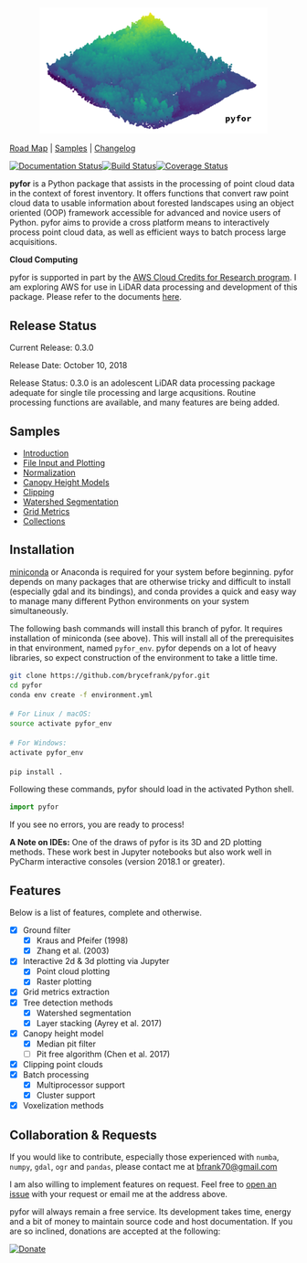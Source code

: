 <p align="center">
  <img src="docs/tile.png" width="400">
</p>

[Road Map](https://github.com/brycefrank/pyfor/projects/12) | [Samples](https://github.com/brycefrank/pyfor/tree/master/samples) | [Changelog](https://github.com/brycefrank/pyfor/blob/master/CHANGELOG.md)

[![Documentation Status](https://readthedocs.org/projects/pyfor/badge/?version=latest)](http://brycefrank.com/pyfor)[![Build Status](https://travis-ci.org/brycefrank/pyfor.svg?branch=master)](https://travis-ci.org/brycefrank/pyfor)[![Coverage Status](https://coveralls.io/repos/github/brycefrank/pyfor/badge.svg?branch=master)](https://coveralls.io/github/brycefrank/pyfor?branch=master)


**pyfor** is a Python package that assists in the processing of point cloud data in the context of forest inventory. It offers functions that convert raw point cloud data to usable information about forested landscapes using an object oriented (OOP) framework accessible for advanced and novice users of Python. pyfor aims to provide a cross platform means to interactively process point cloud data, as well as efficient ways to batch process large acquisitions.

**Cloud Computing**

pyfor is supported in part by the [AWS Cloud Credits for Research program](https://aws.amazon.com/research-credits/). I am exploring AWS for use in LiDAR data processing and development of this package. Please refer to the documents [here](http://brycefrank.com/cloud_computing_main).

## Release Status

Current Release: 0.3.0

Release Date: October 10, 2018

Release Status: 0.3.0 is an adolescent LiDAR data processing package adequate for single tile processing and large acqusitions. Routine processing functions are available, and many features are being added.

## Samples

- [Introduction](https://github.com/brycefrank/pyfor/blob/master/samples/Introduction.ipynb)
- [File Input and Plotting](https://github.com/brycefrank/pyfor/blob/master/samples/ImportsExports.ipynb)
- [Normalization](https://github.com/brycefrank/pyfor/blob/master/samples/Normalization.ipynb)
- [Canopy Height Models](https://github.com/brycefrank/pyfor/blob/master/samples/CanopyHeightModel.ipynb)
- [Clipping](https://github.com/brycefrank/pyfor/blob/master/samples/Clipping.ipynb)
- [Watershed Segmentation](https://github.com/brycefrank/pyfor/blob/master/samples/WatershedSegmentation.ipynb)
- [Grid Metrics](https://github.com/brycefrank/pyfor/blob/master/samples/GridMetrics.ipynb)
- [Collections](https://github.com/brycefrank/pyfor/blob/master/samples/Collections.ipynb)

## Installation

[miniconda](https://conda.io/miniconda.html) or Anaconda is required for your system before beginning. pyfor depends on many packages that are otherwise tricky and difficult to install (especially gdal and its bindings), and conda provides a quick and easy way to manage many different Python environments on your system simultaneously.

The following bash commands will install this branch of pyfor. It requires installation of miniconda (see above). This will install all of the prerequisites in that environment, named `pyfor_env`. pyfor depends on a lot of heavy libraries, so expect construction of the environment to take a little time.

```bash
git clone https://github.com/brycefrank/pyfor.git
cd pyfor
conda env create -f environment.yml

# For Linux / macOS:
source activate pyfor_env

# For Windows:
activate pyfor_env

pip install .
```

Following these commands, pyfor should load in the activated Python shell.

```python
import pyfor
```

If you see no errors, you are ready to process!

**A Note on IDEs:** One of the draws of pyfor is its 3D and 2D plotting methods. These work best in Jupyter notebooks but also work well in PyCharm interactive consoles (version 2018.1 or greater).

## Features

Below is a list of features, complete and otherwise.

- [X] Ground filter
    - [X] Kraus and Pfeifer (1998)
    - [X] Zhang et al. (2003)
- [X] Interactive 2d & 3d plotting via Jupyter
	- [X] Point cloud plotting
	- [X] Raster plotting
- [X] Grid metrics extraction
- [X] Tree detection methods
    - [X] Watershed segmentation
    - [X] Layer stacking (Ayrey et al. 2017)
- [X] Canopy height model
	- [X] Median pit filter
	- [ ] Pit free algorithm (Chen et al. 2017)
- [X] Clipping point clouds
- [X] Batch processing
	- [X] Multiprocessor support
	- [X] Cluster support
- [X] Voxelization methods

## Collaboration & Requests

If you would like to contribute, especially those experienced with `numba`, `numpy`, `gdal`, `ogr` and `pandas`, please contact me at bfrank70@gmail.com 

I am also willing to implement features on request. Feel free to [open an issue](https://github.com/brycefrank/pyfor/issues) with your request or email me at the address above.

pyfor will always remain a free service. Its development takes time, energy and a bit of money to maintain source code and host documentation. If you are so inclined, donations are accepted at the following:

[![Donate](https://img.shields.io/badge/Donate-PayPal-green.svg)](https://www.paypal.com/cgi-bin/webscr?cmd=_donations&business=WBSUBMJFC4GFY&lc=US&item_name=pyfor%2ddevelopment&currency_code=USD&bn=PP%2dDonationsBF%3abtn_donateCC_LG%2egif%3aNonHosted)
